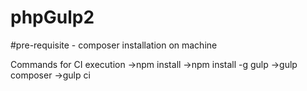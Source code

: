 # phpGulp2

#pre-requisite - composer installation on machine

Commands for CI execution
->npm install 
->npm install -g gulp
->gulp composer
->gulp ci
